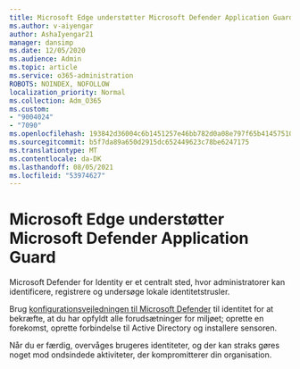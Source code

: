 ```yaml
---
title: Microsoft Edge understøtter Microsoft Defender Application Guard
ms.author: v-aiyengar
author: AshaIyengar21
manager: dansimp
ms.date: 12/05/2020
ms.audience: Admin
ms.topic: article
ms.service: o365-administration
ROBOTS: NOINDEX, NOFOLLOW
localization_priority: Normal
ms.collection: Adm_O365
ms.custom:
- "9004024"
- "7090"
ms.openlocfilehash: 193842d36004c6b1451257e46bb782d0a08e797f65b41457510339fb90aa7083
ms.sourcegitcommit: b5f7da89a650d2915dc652449623c78be6247175
ms.translationtype: MT
ms.contentlocale: da-DK
ms.lasthandoff: 08/05/2021
ms.locfileid: "53974627"
---
```

# <a name="microsoft-edges-support-for-microsoft-defender-application-guard"></a>Microsoft Edge understøtter Microsoft Defender Application Guard

Microsoft Defender for Identity er et centralt sted, hvor administratorer kan identificere, registrere og undersøge lokale identitetstrusler. 

Brug [konfigurationsvejledningen til Microsoft Defender](https://admin.microsoft.com/AdminPortal/Home?#/modernonboarding/microsoftdefenderforidentitysetupguide) til identitet for at bekræfte, at du har opfyldt alle forudsætninger for miljøet; oprette en forekomst, oprette forbindelse til Active Directory og installere sensoren. 

Når du er færdig, overvåges brugeres identiteter, og der kan straks gøres noget mod ondsindede aktiviteter, der kompromitterer din organisation.
